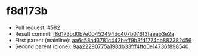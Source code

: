 # f8d173b
- Pull request: [#582](https://github.com/MarlinFirmware/Marlin/pull/582)
- Result commit: [f8d173bd0b7e00452494dc407b076f3faeab3e2a](https://github.com/MarlinFirmware/Marlin/commit/f8d173bd0b7e00452494dc407b076f3faeab3e2a)
- First parent (mainline): [aa6c58ad3781c442beff9b3fd1774cb882382456](https://github.com/MarlinFirmware/Marlin/commit/aa6c58ad3781c442beff9b3fd1774cb882382456)
- Second parent (clone): [9aa22290775a198db33fff4ffd0e14736f898540](https://github.com/MarlinFirmware/Marlin/commit/9aa22290775a198db33fff4ffd0e14736f898540)
